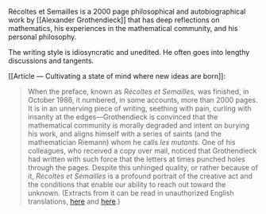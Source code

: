 Récoltes et Semailles is a 2000 page philosophical and autobiographical work by [[Alexander Grothendieck]] that has deep reflections on mathematics, his experiences in the mathematical community, and his personal philosophy.

The writing style is idiosyncratic and unedited. He often goes into lengthy discussions and tangents.

[[Article — Cultivating a state of mind where new ideas are born]]:

> When the preface, known as _Récoltes et Semailles,_ was finished, in October 1986, it numbered, in some accounts, more than 2000 pages. It is in an unnerving piece of writing, seething with pain, curling with insanity at the edges—Grothendieck is convinced that the mathematical community is morally degraded and intent on burying his work, and aligns himself with a series of saints (and the mathematician Riemann) whom he calls _les mutants_. One of his colleagues, who received a copy over mail, noticed that Grothendieck had written with such force that the letters at times punched holes through the pages. Despite this unhinged quality, or rather because of it, _Récoltes et Semailles_ is a profound portrait of the creative act and the conditions that enable our ability to reach out toward the unknown. (Extracts from it can be read in unauthorized English translations, [here](https://tongchow.github.io/ReSI.pdf) and [here](https://web.ma.utexas.edu/users/slaoui/notes/recoltes%5Fet%5Fsemailles.pdf).)